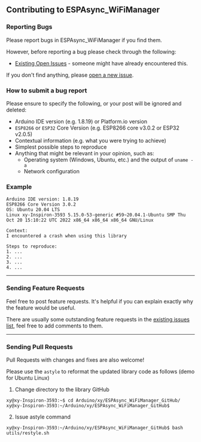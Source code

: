 ## Contributing to ESPAsync_WiFiManager

### Reporting Bugs

Please report bugs in ESPAsync_WiFiManager if you find them.

However, before reporting a bug please check through the following:

* [Existing Open Issues](https://github.com/khoih-prog/ESPAsync_WiFiManager/issues) - someone might have already encountered this.

If you don't find anything, please [open a new issue](https://github.com/khoih-prog/ESPAsync_WiFiManager/issues/new).

### How to submit a bug report

Please ensure to specify the following, or your post will be ignored and deleted:

* Arduino IDE version (e.g. 1.8.19) or Platform.io version
* `ESP8266` or `ESP32` Core Version (e.g. ESP8266 core v3.0.2 or ESP32 v2.0.5)
* Contextual information (e.g. what you were trying to achieve)
* Simplest possible steps to reproduce
* Anything that might be relevant in your opinion, such as:
  * Operating system (Windows, Ubuntu, etc.) and the output of `uname -a`
  * Network configuration


### Example

```
Arduino IDE version: 1.8.19
ESP8266 Core Version 3.0.2
OS: Ubuntu 20.04 LTS
Linux xy-Inspiron-3593 5.15.0-53-generic #59~20.04.1-Ubuntu SMP Thu Oct 20 15:10:22 UTC 2022 x86_64 x86_64 x86_64 GNU/Linux

Context:
I encountered a crash when using this library

Steps to reproduce:
1. ...
2. ...
3. ...
4. ...
```
---

### Sending Feature Requests

Feel free to post feature requests. It's helpful if you can explain exactly why the feature would be useful.

There are usually some outstanding feature requests in the [existing issues list](https://github.com/khoih-prog/ESPAsync_WiFiManager/issues?q=is%3Aopen+is%3Aissue+label%3Aenhancement), feel free to add comments to them.

---

### Sending Pull Requests

Pull Requests with changes and fixes are also welcome!

Please use the `astyle` to reformat the updated library code as follows (demo for Ubuntu Linux)

1. Change directory to the library GitHub

```
xy@xy-Inspiron-3593:~$ cd Arduino/xy/ESPAsync_WiFiManager_GitHub/
xy@xy-Inspiron-3593:~/Arduino/xy/ESPAsync_WiFiManager_GitHub$
```

2. Issue astyle command

```
xy@xy-Inspiron-3593:~/Arduino/xy/ESPAsync_WiFiManager_GitHub$ bash utils/restyle.sh
```





